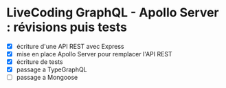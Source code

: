# LiveCoding GraphQL - Apollo Server : révisions puis tests

* [x] écriture d'une API REST avec Express
* [x] mise en place Apollo Server pour remplacer l'API REST
* [x] écriture de tests
* [x] passage a TypeGraphQL
* [ ] passage a Mongoose